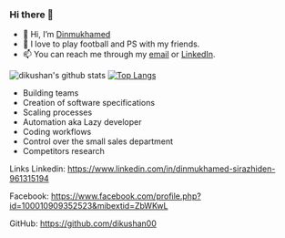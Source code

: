 ### Hi there 👋

- 👋 Hi, I’m [Dinmukhamed]()
- 💞️ I love to play football and PS with my friends.
- 📫 You can reach me through my [email](dikushan@gmail.com) or [LinkedIn](https://www.linkedin.com/in/dinmukhamed-sirazhiden-961315194/).

![dikushan's github stats](https://github-readme-stats.vercel.app/api?username=dikushan00)
[![Top Langs](https://github-readme-stats.vercel.app/api/top-langs/?username=dikushan00)](https://github.com/anuraghazra/github-readme-stats)

- Building teams
- Creation of software specifications
- Scaling processes
- Automation aka Lazy developer
- Coding workflows
- Control over the small sales department
- Competitors research

Links
Linkedin: https://www.linkedin.com/in/dinmukhamed-sirazhiden-961315194

Facebook: https://www.facebook.com/profile.php?id=100010909352523&mibextid=ZbWKwL

GitHub: https://github.com/dikushan00

